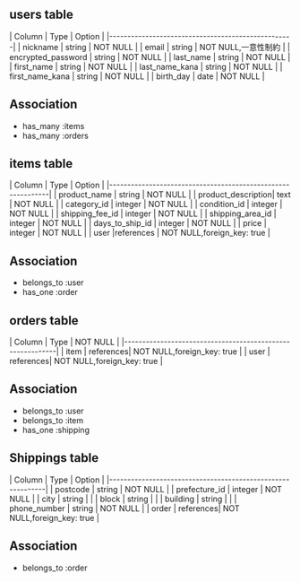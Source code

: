 ## users table

|     Column         |  Type   |      Option        |
|---------------------------------------------------|
| nickname           | string  | NOT NULL           |
| email              | string  | NOT NULL,一意性制約  |
| encrypted_password | string  | NOT NULL           |
| last_name          | string  | NOT NULL           |
| first_name         | string  | NOT NULL           |
| last_name_kana     | string  | NOT NULL           |
| first_name_kana    | string  | NOT NULL           |
| birth_day          | date    | NOT NULL           |



## Association
- has_many :items
- has_many :orders

## items table

| Column             |  Type     |  Option                    |
|-------------------------------------------------------------|
| product_name       | string    | NOT NULL                   |
| product_description| text      | NOT NULL                   |
| category_id        | integer   | NOT NULL                   |
| condition_id       | integer   | NOT NULL                   |
| shipping_fee_id    | integer   | NOT NULL                   |
| shipping_area_id   | integer   | NOT NULL                   |
| days_to_ship_id    | integer   | NOT NULL                   |
| price              | integer   | NOT NULL                   |
| user               |references | NOT NULL,foreign_key: true |

## Association
- belongs_to :user
- has_one :order

## orders table

| Column           | Type      | NOT NULL                   |
|-----------------------------------------------------------|
| item             | references| NOT NULL,foreign_key: true |
| user             | references| NOT NULL,foreign_key: true |

## Association
- belongs_to :user
- belongs_to :item
- has_one :shipping

## Shippings table

|     Column         |  Type    |      Option                |
|------------------------------------------------------------|
| postcode          | string    | NOT NULL                   |
| prefecture_id     | integer   | NOT NULL                   |
| city              | string    |                            |
| block             | string    |                            |
| building          | string    |                            |
| phone_number      | string    | NOT NULL                   |
| order             | references| NOT NULL,foreign_key: true |


## Association
- belongs_to :order